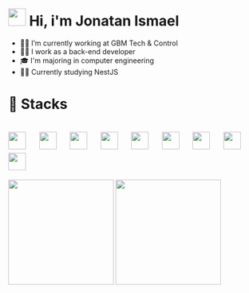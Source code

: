 <h1>
  <img width="35" src="https://raw.githubusercontent.com/kaueMarques/kaueMarques/master/hi.gif" /> Hi, i'm Jonatan Ismael
</h1>
<ul>
  <li>👨‍💻 I’m currently working at GBM Tech & Control </li>
  <li>👨‍💼 I work as a back-end developer </li>
  <li>🎓 I'm majoring in computer engineering </li>
  <li>👨‍🎓 Currently studying NestJS </li>
</ul>
<h1>🧮 Stacks</h1>
<h1>
    <div display="inline">
      <img width="35" src="https://cdn.jsdelivr.net/gh/devicons/devicon@latest/icons/typescript/typescript-original.svg" />
      &nbsp;&nbsp;
      <img width="35" src="https://cdn.jsdelivr.net/gh/devicons/devicon@latest/icons/javascript/javascript-plain.svg" />
      &nbsp;&nbsp;
      <img width="35" src="https://cdn.jsdelivr.net/gh/devicons/devicon@latest/icons/nodejs/nodejs-original.svg" />
      &nbsp;&nbsp;
      <img width="35" src="https://cdn.jsdelivr.net/gh/devicons/devicon@latest/icons/nestjs/nestjs-original.svg" />
      &nbsp;&nbsp;
      <img width="35" src="https://cdn.jsdelivr.net/gh/devicons/devicon@latest/icons/laravel/laravel-original.svg" />
      &nbsp;&nbsp;
      <img width="35" src="https://cdn.jsdelivr.net/gh/devicons/devicon@latest/icons/cakephp/cakephp-original.svg" />
      &nbsp;&nbsp;
      <img width="35" src="https://cdn.jsdelivr.net/gh/devicons/devicon@latest/icons/php/php-original.svg" />
      &nbsp;&nbsp;
      <img width="35" src="https://cdn.jsdelivr.net/gh/devicons/devicon@latest/icons/postgresql/postgresql-original.svg" />
      &nbsp;&nbsp;
      <img width="35" src="https://cdn.jsdelivr.net/gh/devicons/devicon@latest/icons/mysql/mysql-original.svg" />
    </div>
</h1>
<div display="inline">
  <img height="211em" src="https://github-readme-stats.vercel.app/api?username=jhowmael&show_icons=true&theme=github_dark"/>
  <img height="211em" src="https://github-readme-stats.vercel.app/api/top-langs/?username=jhowmael&layout=compact&langs_count=7&theme=github_dark"/>
</div>

